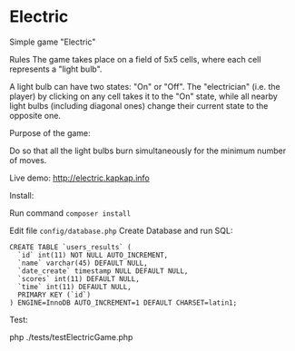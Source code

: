 # Electric
Simple game "Electric"

Rules
The game takes place on a field of 5x5 cells, where each cell represents a "light bulb".

A light bulb can have two states: "On" or "Off". The "electrician" (i.e. the player) 
by clicking on any cell takes it to the "On" state, while all nearby light bulbs (including diagonal ones) 
change their current state to the opposite one.

Purpose of the game:

Do so that all the light bulbs burn simultaneously for the minimum number of moves.

Live demo:
http://electric.kapkap.info

Install:

Run command
```composer install```

Edit file ```config/database.php```
Create Database and run SQL:
```
CREATE TABLE `users_results` (
  `id` int(11) NOT NULL AUTO_INCREMENT,
  `name` varchar(45) DEFAULT NULL,
  `date_create` timestamp NULL DEFAULT NULL,
  `scores` int(11) DEFAULT NULL,
  `time` int(11) DEFAULT NULL,
  PRIMARY KEY (`id`)
) ENGINE=InnoDB AUTO_INCREMENT=1 DEFAULT CHARSET=latin1;
```

Test:

php ./tests/testElectricGame.php
```
